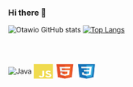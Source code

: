 ### Hi there 👋
![Otawio GitHub stats](https://github-readme-stats-sigma-five.vercel.app/api?username=Otawio&show_icons=true&theme=merko)
[![Top Langs](https://github-readme-stats-sigma-five.vercel.app/api/top-langs/?username=Otawio&layout=compact&theme=merko)](https://github.com/Otawio)<br>

<div style="display: inline_block"><br>
  
  ##
  <img align="center" alt="Java" height="30" width="40" src="https://raw.githubusercontent.com/jmnote/z-icons/master/svg/java.svg">  
  <img align="center" alt="Js" height="30" width="40" src="https://raw.githubusercontent.com/devicons/devicon/master/icons/javascript/javascript-plain.svg">
  <img align="center" alt="HTML" height="30" width="40" src="https://raw.githubusercontent.com/devicons/devicon/master/icons/html5/html5-original.svg">
  <img align="center" alt="CSS" height="30" width="40" src="https://raw.githubusercontent.com/devicons/devicon/master/icons/css3/css3-original.svg">  
</div>
